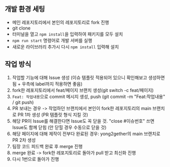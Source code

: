 ## 개발 환경 세팅

- 메인 레포지토리에서 본인의 레포지토리로 fork 진행
- git clone
- 터미널을 열고 `npm install`을 입력하여 패키지를 모두 설치
- `npm run start` 명령어로 개발 서버를 실행
- 새로운 라이브러리 추가시 다시 `npm install` 입력해 설치

## 작업 방식
1. 작업할 기능에 대해 Issue 생성 (이슈 템플릿 적용되어 있으니 확인해보고 생성하면 됨 + 우측에 label까지 적용하면 좋음)
2. fork한 레포지토리에서 feat/페이지 브랜치 생성(git switch -c feat/페이지)
3. `Feat: 작업내용`으로 commit 메시지 생성, push (git commit -m "Feat:작업내용" / git push)
4. PR 보내는 경우 -> 작업하던 브랜치에서 본인이 fork한 레포지토리의 main 브랜치로 PR 1차 생성 (PR 템플릿 형식 지킬 것)
5. 해당 PR이 Issue를 해결한다면 Issue도 꼭 닫을 것. "close #이슈번호" 쓰면 Issue도 함께 닫힘 (안 닫힐 경우 수동으로 닫을 것)
6. 해당 페이지에 대해 제작이 전부다 완료된 경우: yong2gether의 main 브랜치로 PR 2차 생성
7. 팀장 코드 피드백 완료 후 merge 진행
8. merge 완료 -> fork한 레포지토리로 돌아가 pull 받고 최신화 진행
9. 다시 1번으로 돌아가 진행 
